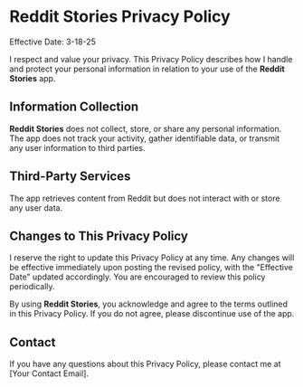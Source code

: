 # Reddit Stories Privacy Policy

Effective Date: 3-18-25

I respect and value your privacy. This Privacy Policy describes how I handle and protect your personal information in relation to your use of the **Reddit Stories** app.

## Information Collection

**Reddit Stories** does not collect, store, or share any personal information. The app does not track your activity, gather identifiable data, or transmit any user information to third parties.

## Third-Party Services

The app retrieves content from Reddit but does not interact with or store any user data.

## Changes to This Privacy Policy

I reserve the right to update this Privacy Policy at any time. Any changes will be effective immediately upon posting the revised policy, with the "Effective Date" updated accordingly. You are encouraged to review this policy periodically.

By using **Reddit Stories**, you acknowledge and agree to the terms outlined in this Privacy Policy. If you do not agree, please discontinue use of the app.

## Contact

If you have any questions about this Privacy Policy, please contact me at [Your Contact Email].
